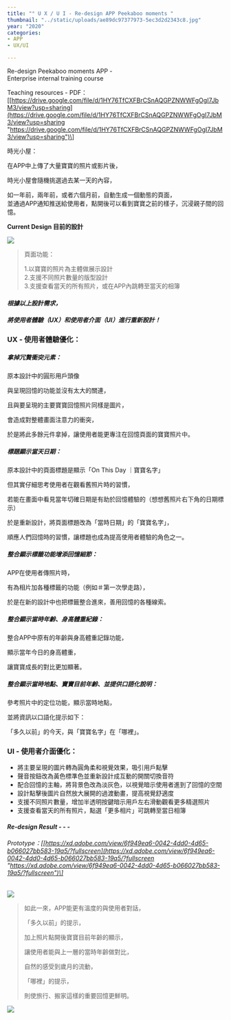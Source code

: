 ```yaml
---
title: "° U X / U I - Re-design APP Peekaboo moments "
thumbnail: "../static/uploads/ae89dc97377973-5ec3d2d2343c8.jpg"
year: "2020"
categories:
- APP
- UX/UI

---
```

Re-design Peekaboo moments APP -  
Enterprise internal training course

Teaching resources - PDF：\[[https://drive.google.com/file/d/1HY76TfCXFBrCSnAQGPZNWWFgOgI7JbM3/view?usp=sharing](https://drive.google.com/file/d/1HY76TfCXFBrCSnAQGPZNWWFgOgI7JbM3/view?usp=sharing "https://drive.google.com/file/d/1HY76TfCXFBrCSnAQGPZNWWFgOgI7JbM3/view?usp=sharing")\]

時光小屋：

在APP中上傳了大量寶寶的照片或影片後，

時光小屋會隨機挑選過去某一天的內容，

如一年前，兩年前，或者六個月前，自動生成一個動態的頁面，  
並通過APP通知推送給使用者，點開後可以看到寶寶之前的樣子，沉浸親子間的回憶。

**Current Design 目前的設計**

![](https://mir-s3-cdn-cf.behance.net/project_modules/fs/89089a97377973.5ec3d2d349e9c.jpg)

> 頁面功能：
>
> 1\.以寶寶的照片為主體做展示設計  
> 2\.支援不同照片數量的版型設計  
> 3\.支援查看當天的所有照片，或在APP內跳轉至當天的相簿

#### _根據以上設計需求，_

#### _將使用者體驗（UX）和使用者介面（UI）進行重新設計！_

### UX - 使用者體驗優化：

##### 拿掉冗贅衝突元素：

原本設計中的圓形用戶頭像

與呈現回憶的功能並沒有太大的關連，

且與要呈現的主要寶寶回憶照片同樣是圖片，

會造成對整體畫面注意力的衝突，

於是將此多餘元件拿掉，讓使用者能更專注在回憶頁面的寶寶照片中。

##### 標題顯示當天日期：

原本設計中的頁面標題是顯示「On This Day ｜寶寶名字」

但其實仔細思考使用者在觀看舊照片時的習慣，

若能在畫面中看見當年切確日期是有助於回憶體驗的（想想舊照片右下角的日期標示）

於是重新設計，將頁面標題改為「當時日期」的「寶寶名字」，

順應人們回憶時的習慣，讓標題也成為提高使用者體驗的角色之一。

##### 整合顯示標籤功能增添回憶細節：

APP在使用者傳照片時，

有為相片加各種標籤的功能（例如＃第一次學走路），

於是在新的設計中也把標籤整合進來，善用回憶的各種線索。

##### 整合顯示當時年齡、身高體重紀錄：

整合APP中原有的年齡與身高體重記錄功能，

顯示當年今日的身高體重，

讓寶寶成長的對比更加顯著。

##### 整合顯示當時地點、寶寶目前年齡、並提供口語化說明：

參考照片中的定位功能，顯示當時地點，

並將資訊以口語化提示如下：

「多久以前」的今天，與「寶寶名字」在「哪裡」。

### UI - 使用者介面優化：

* 將主要呈現的圖片轉為圓角柔和視覺效果，吸引用戶點擊
* 聲音按鈕改為黃色標準色並重新設計成互動的開關切換音符
* 配合回憶的主軸，將背景色改為淡灰色，以視覺暗示使用者進到了回憶的空間
* 設計點擊後圖片自然放大展開的過渡動畫，提高視覺舒適度
* 支援不同照片數量，增加半透明按鍵暗示用戶左右滑動觀看更多精選照片
* 支援查看當天的所有照片，點選「更多相片」可跳轉至當日相簿

#### _Re-design Result - - -_

###### Prototype：\[[https://xd.adobe.com/view/6f949ea6-0042-4dd0-4d65-b066027bb583-19a5/?fullscreen](https://xd.adobe.com/view/6f949ea6-0042-4dd0-4d65-b066027bb583-19a5/?fullscreen "https://xd.adobe.com/view/6f949ea6-0042-4dd0-4d65-b066027bb583-19a5/?fullscreen")\]

![](https://mir-s3-cdn-cf.behance.net/project_modules/fs/af3d9b97377973.5ec3d2d349907.jpg)

> 如此一來，APP能更有溫度的與使用者對話，
>
> 「多久以前」的提示，
>
> 加上照片點開後寶寶目前年齡的顯示，
>
> 讓使用者能與上一層的當時年齡做對比，
>
> 自然的感受到歲月的流動，
>
> 「哪裡」的提示，
>
> 則使旅行、搬家這樣的重要回憶更鮮明。

![](https://mir-s3-cdn-cf.behance.net/project_modules/fs/0ce18a97377973.5ec3d2d34a64c.jpg)